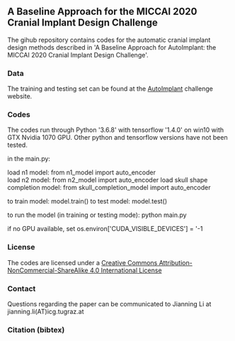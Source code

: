 ## A Baseline Approach for the MICCAI 2020 Cranial Implant Design Challenge

The gihub repository contains codes for the automatic cranial implant design methods described in 'A Baseline Approach for AutoImplant: the MICCAI 2020 Cranial Implant Design Challenge'.
### Data
The training and testing set can be found at the [AutoImplant](https://autoimplant.grand-challenge.org/) challenge website. 
### Codes
The codes run through Python '3.6.8' with tensorflow '1.4.0' on win10 with GTX Nvidia 1070 GPU. Other python and tensorflow versions have not been tested.

in the main.py:

load n1 model: from n1_model import auto_encoder   
load n2 model: from n2_model import auto_encoder
load skull shape completion model: from skull_completion_model import auto_encoder

to train model:  model.train()
to test model:   model.test()

to run the model (in training or testing mode): python main.py

if no GPU available, set os.environ['CUDA_VISIBLE_DEVICES'] = '-1



### License
The codes are licensed under a [Creative Commons Attribution-NonCommercial-ShareAlike 4.0 International License](https://github.com/Jianningli/autoimplant/blob/master/LICENSE)

### Contact
Questions regarding the paper can be communicated to Jianning Li at jianning.li(AT)icg.tugraz.at
### Citation (bibtex)



